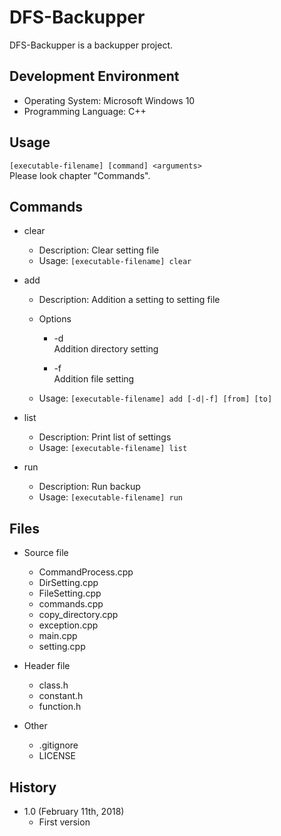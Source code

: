 DFS-Backupper
=============
DFS-Backupper is a backupper project.

Development Environment
-----------------------
* Operating System: Microsoft Windows 10
* Programming Language: C++

Usage
-----
`[executable-filename] [command] <arguments>`  
Please look chapter "Commands".

Commands
--------
* clear  
	* Description: Clear setting file
	* Usage: `[executable-filename] clear`

* add  
	* Description: Addition a setting to setting file

	* Options
		* -d  
		Addition directory setting

		* -f  
		Addition file setting

	* Usage: `[executable-filename] add [-d|-f] [from] [to]`

* list
	* Description: Print list of settings
	* Usage: `[executable-filename] list`

* run
	* Description: Run backup
	* Usage: `[executable-filename] run`

Files
-----
* Source file
	* CommandProcess.cpp
	* DirSetting.cpp
	* FileSetting.cpp
	* commands.cpp
	* copy\_directory.cpp
	* exception.cpp
	* main.cpp
	* setting.cpp

* Header file
	* class.h
	* constant.h
	* function.h

* Other
	* .gitignore
	* LICENSE

History
-------
* 1.0 (February 11th, 2018)  
	* First version
